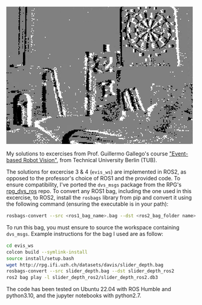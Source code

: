 ![Visualisation of event integrator](./integrator.gif)

My solutions to excercises from Prof. Guillermo Gallego's course ["Event-based Robot Vision"](https://sites.google.com/view/guillermogallego/teaching/event-based-robot-vision), from Technical University Berlin (TUB).

The solutions for excercise 3 & 4 (`evis_ws`) are implemented in ROS2, as opposed to the professor's choice of ROS1 and the provided code. To ensure compatibility, I've ported the `dvs_msgs` package from the RPG's [rpg_dvs_ros](https://github.com/uzh-rpg/rpg_dvs_ros) repo. To convert any ROS1 bag, including the one used in this excercise, to ROS2, install the `rosbags` library from pip and convert it using the following command (ensuring the executable is in your path):

```bash
rosbags-convert --src <ros1_bag_name>.bag --dst <ros2_bag_folder name>
```

To run this bag, you must ensure to source the workspace containing `dvs_msgs`. Example instructions for the bag I used are as follow:

```bash
cd evis_ws
colcon build --symlink-install
source install/setup.bash
wget http://rpg.ifi.uzh.ch/datasets/davis/slider_depth.bag
rosbags-convert --src slider_depth.bag --dst slider_depth_ros2
ros2 bag play -l slider_depth_ros2/slider_depth_ros2.db3
```

The code has been tested on Ubuntu 22.04 with ROS Humble and python3.10, and the jupyter notebooks with python2.7.

<!-- check my notes  -->
